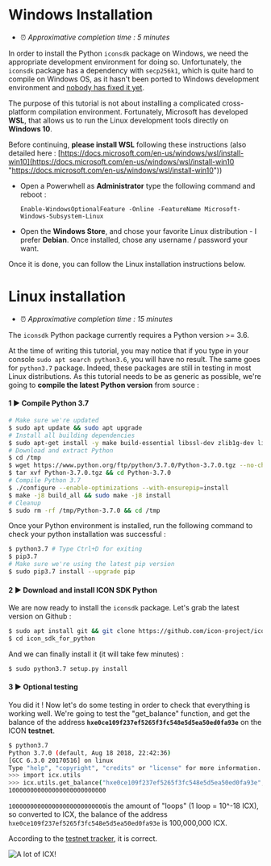 # Windows Installation

- ⏰ *Approximative completion time :  5 minutes*

In order to install the Python `iconsdk` package on Windows, we need the appropriate development environment for doing so. Unfortunately, the `iconsdk` package has a dependency with `secp256k1`, which is quite hard to compile on Windows OS, as it hasn't been ported to Windows development environment and [nobody has fixed it yet](https://github.com/ludbb/secp256k1-py/issues/28 "nobody has fixed it yet").

The purpose of this tutorial is not about installing a complicated cross-platform compilation environment. Fortunately, Microsoft has developed **WSL**, that allows us to run the Linux development tools directly on **Windows 10**.

Before continuing, **please install WSL** following these instructions (also detailed here : [https://docs.microsoft.com/en-us/windows/wsl/install-win10](https://docs.microsoft.com/en-us/windows/wsl/install-win10 "https://docs.microsoft.com/en-us/windows/wsl/install-win10"))

- Open a Powerwhell as **Administrator** type the following command and reboot :

    `Enable-WindowsOptionalFeature -Online -FeatureName Microsoft-Windows-Subsystem-Linux` 
- Open the **Windows Store**, and chose your favorite Linux distribution - I prefer **Debian**. Once installed, chose any username / password your want.

Once it is done, you can follow the Linux installation instructions below.

# Linux installation

- ⏰ *Approximative completion time : 15 minutes*

The `iconsdk` Python package currently requires a Python version >= 3.6.

At the time of writing this tutorial, you may notice that if you type in your console `sudo apt search python3.6`, you will have no result. The same goes for `python3.7` package.
Indeed, these packages are still in testing in most Linux distributions. 
As this tutorial needs to be as generic as possible, we're going to **compile the latest Python version** from source :

#### 1 ▶ Compile Python 3.7

```bash
# Make sure we're updated
$ sudo apt update && sudo apt upgrade
# Install all building dependencies
$ sudo apt-get install -y make build-essential libssl-dev zlib1g-dev libbz2-dev libreadline-dev libsqlite3-dev wget curl llvm libncurses5-dev  libncursesw5-dev xz-utils tk-dev autoconf libtool libsecp256k1-dev
# Download and extract Python
$ cd /tmp
$ wget https://www.python.org/ftp/python/3.7.0/Python-3.7.0.tgz --no-check-certificate
$ tar xvf Python-3.7.0.tgz && cd Python-3.7.0
# Compile Python 3.7
$ ./configure --enable-optimizations --with-ensurepip=install
$ make -j8 build_all && sudo make -j8 install
# Cleanup
$ sudo rm -rf /tmp/Python-3.7.0 && cd /tmp
```

Once your Python environment is installed, run the following command to check your python installation was successful :

```bash
$ python3.7 # Type Ctrl+D for exiting
$ pip3.7
# Make sure we're using the latest pip version
$ sudo pip3.7 install --upgrade pip
```

#### 2 ▶ Download and install ICON SDK Python

We are now ready to install the `iconsdk` package.
Let's grab the latest version on Github :

```bash
$ sudo apt install git && git clone https://github.com/icon-project/icon_sdk_for_python.git
$ cd icon_sdk_for_python
```

And we can finally install it (it will take few minutes) :

```bash
$ sudo python3.7 setup.py install
```

#### 3 ▶ Optional testing

You did it ! Now let's do some testing in order to check that everything is working well.
We're going to test the "get_balance" function, and get the balance of the address **`hxe0ce109f237ef5265f3fc548e5d5ea50ed0fa93e`** on the ICON **testnet**.

```bash
$ python3.7
Python 3.7.0 (default, Aug 18 2018, 22:42:36)
[GCC 6.3.0 20170516] on linux
Type "help", "copyright", "credits" or "license" for more information.
>>> import icx.utils
>>> icx.utils.get_balance("hxe0ce109f237ef5265f3fc548e5d5ea50ed0fa93e", "https://testwallet.icon.foundation/api/")
100000000000000000000000000
```

`100000000000000000000000000`is the amount of "loops" (1 loop = 10^-18 ICX), so converted to ICX, the balance of the address `hxe0ce109f237ef5265f3fc548e5d5ea50ed0fa93e` is 100,000,000 ICX.

According to the [testnet tracker](https://trackerdev.icon.foundation/address/hxe0ce109f237ef5265f3fc548e5d5ea50ed0fa93e "testnet tracker"), it is correct.

![A lot of ICX!](https://i.imgur.com/4Ds0apv.png "A lot of ICX!")



